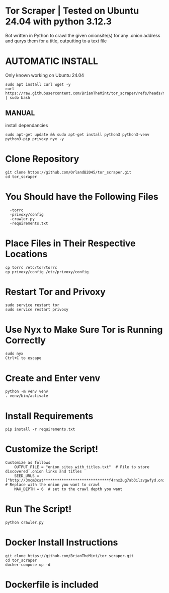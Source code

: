 # Tor Scraper | Tested on Ubuntu 24.04 with python 3.12.3
Bot written in Python to crawl the given onionsite(s) for any .onion address and qurys them for a title, outputting to a text file

# AUTOMATIC INSTALL
  Only known working on Ubuntu 24.04

    sudo apt install curl wget -y
    curl https://raw.githubusercontent.com/BrianTheMint/tor_scraper/refs/heads/main/setup_torscraper.sh | sudo bash
  
   
## MANUAL
  
  
  install dependancies
  
    sudo apt-get update && sudo apt-get install python3 python3-venv python3-pip privoxy nyx -y

# Clone Repository
  
    git clone https://github.com/OrlandB2045/tor_scraper.git
    cd tor_scraper

 # You Should have the Following Files
    
      -torrc
      -privoxy/config
      -crawler.py
      -requirements.txt

# Place Files in Their Respective Locations
    
    cp torrc /etc/tor/torrc
    cp privoxy/config /etc/privoxy/config

# Restart Tor and Privoxy
    
    sudo service restart tor
    sudo service restart privoxy

# Use Nyx to Make Sure Tor is Running Correctly

    sudo nyx
    Ctrl+C to escape
# Create and Enter venv
    
    python -m venv venv
    . venv/bin/activate

# Install Requirements

    pip install -r requirements.txt

# Customize the Script!

    Customize as follows 
        OUTPUT_FILE = "onion_sites_with_titles.txt"  # File to store discovered .onion links and titles
        SEED_URLS = ["http://3mcm3cat*****************************f4rnx2ug7ab3ilzvgwfyd.onion/"]  # Replace with the onion you want to crawl
        MAX_DEPTH = 6  # set to the crawl depth you want

# Run The Script!

    python crawler.py



# Docker Install Instructions

    git clone https://github.com/BrianTheMint/tor_scraper.git
    cd tor_scraper
    docker-compose up -d

# Dockerfile is included
  
        
